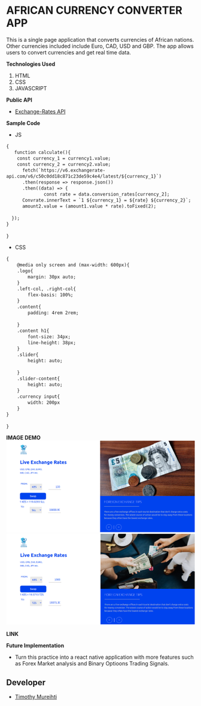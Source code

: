 # AFRICAN CURRENCY CONVERTER APP

This is a single page application that converts currencies of African nations. Other currencies included include Euro, CAD, USD and GBP. The app allows users to convert currencies and get real time data. 

**Technologies Used**
1. HTML
2. CSS
3. JAVASCRIPT

**Public API**
- [Exchange-Rates API](https://www.exchangerate-api.com/)

**Sample Code**
- JS
```
{
   function calculate(){
    const currency_1 = currency1.value;
    const currency_2 = currency2.value; 
      fetch(`https://v6.exchangerate-api.com/v6/c50c0dd18c871c23de59c4e4/latest/${currency_1}`)
      .then(response => response.json())
      .then((data) => {
              const rate = data.conversion_rates[currency_2];
      Convrate.innerText = `1 ${currency_1} = ${rate} ${currency_2}`;
      amount2.value = (amount1.value * rate).toFixed(2);

  });
}

}

```
- CSS
```
{
    @media only screen and (max-width: 600px){
    .logo{
        margin: 30px auto;
    }
    .left-col, .right-col{
        flex-basis: 100%;
    }
    .content{
        padding: 4rem 2rem;
    
    }
    .content h1{
        font-size: 34px;
        line-height: 38px;
    }
    .slider{
        height: auto;

    }
    .slider-content{
        height: auto;
    }
    .currency input{
        width: 200px
    }
}

}
```

**IMAGE DEMO**
![](images/Screenshot%20from%202022-09-02%2003-16-11.png)
![](images/Screenshot%20from%202022-09-02%2003-16-54.png)

**LINK**

**Future Implementation**
- Turn this practice into a react native application with more features such as Forex Market analysis and Binary Optioons Trading Signals. 


## Developer
- [Timothy Mureihti](https://github.com/timothymureithi/)